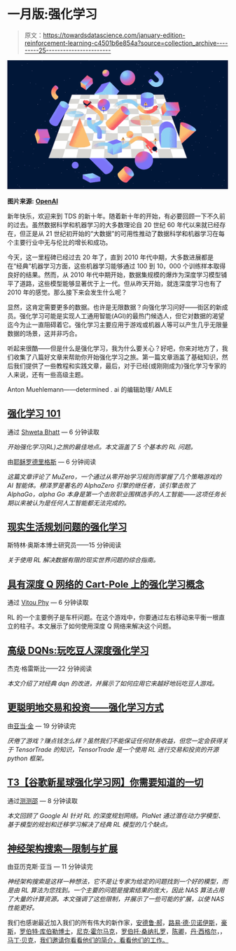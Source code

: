 # 一月版:强化学习

> 原文：<https://towardsdatascience.com/january-edition-reinforcement-learning-c4501b6e854a?source=collection_archive---------25----------------------->

![](img/da1a63e67aa542a0038cde3313e7802a.png)

**图片来源:** [**OpenAI**](https://openai.com/blog/safety-gym/)

新年快乐，欢迎来到 TDS 的新十年。随着新十年的开始，有必要回顾一下不久前的过去。虽然数据科学和机器学习的大多数理论自 20 世纪 60 年代以来就已经存在，但正是从 21 世纪初开始的“大数据”的可用性推动了数据科学和机器学习在每个主要行业中无与伦比的增长和成功。

今天，这一里程碑已经过去 20 年了，直到 2010 年代中期，大多数进展都是在“经典”机器学习方面，这些机器学习能够通过 100 到 10，000 个训练样本取得良好的结果。然而，从 2010 年代中期开始，数据集规模的爆炸为深度学习模型铺平了道路，这些模型能够显著优于上一代。但从昨天开始，就连深度学习也有了 2010 年的感觉。那么接下来会发生什么呢？

显然，这肯定需要更多的数据。也许是无限数据？向强化学习问好——街区的新成员。强化学习可能是实现人工通用智能(AGI)的最热门候选人，但它对数据的渴望迄今为止一直阻碍着它。强化学习主要应用于游戏或机器人等可以产生几乎无限量数据的场景，这并非巧合。

听起来很酷——但是什么是强化学习，我为什么要关心？好吧，你来对地方了，我们收集了八篇好文章来帮助你开始强化学习之旅。第一篇文章涵盖了基础知识，然后我们提供了一些教程和实践文章，最后，对于已经(或刚刚成为)强化学习专家的人来说，还有一些高级主题。

Anton Muehlemann——determined . ai 的编辑助理/ AMLE

## [**强化学习 101**](/reinforcement-learning-101-e24b50e1d292)

通过 [Shweta Bhatt](https://medium.com/u/cd0e3acad9d6?source=post_page-----c4501b6e854a--------------------------------) — 6 分钟读取

*开始强化学习(RL)之旅的最佳地点。本文涵盖了 5 个基本的 RL 问题。*

由[耶稣罗德里格斯](https://medium.com/u/46674a2c9422?source=post_page-----c4501b6e854a--------------------------------) — 6 分钟阅读

*这篇文章评论了 MuZero，一个通过从零开始学习规则而掌握了几个策略游戏的 AI 智能体。穆泽罗是著名的 AlphaZero 引擎的继任者，该引擎击败了 AlphaGo，alpha Go 本身是第一个击败职业围棋选手的人工智能——这项任务长期以来被认为是任何人工智能都无法完成的。*

## [**现实生活规划问题的强化学习**](/reinforcement-learning-for-real-life-planning-problems-31314491e5c)

斯特林·奥斯本博士研究员——15 分钟阅读

*关于使用 RL 解决数据有限的现实世界问题的综合指南。*

## [**具有深度 Q 网络的 Cart-Pole 上的强化学习概念**](/reinforcement-learning-concept-on-cart-pole-with-dqn-799105ca670)

通过 [Vitou Phy](https://medium.com/u/81157f79faae?source=post_page-----c4501b6e854a--------------------------------) — 6 分钟读取

RL 的一个主要例子是车杆问题。在这个游戏中，你要通过左右移动来平衡一根直立的柱子。本文展示了如何使用深度 Q 网络来解决这个问题。

## [**高级 DQNs:玩吃豆人深度强化学习**](/advanced-dqns-playing-pac-man-with-deep-reinforcement-learning-3ffbd99e0814)

杰克·格雷斯比——22 分钟阅读

*本文介绍了对经典 dqn 的改进，并展示了如何应用它来越好地玩吃豆人游戏。*

## [**更聪明地交易和投资——强化学习方式**](/trade-smarter-w-reinforcement-learning-a5e91163f315)

由[亚当·金](https://medium.com/u/6e3a5234f1cc?source=post_page-----c4501b6e854a--------------------------------) — 19 分钟读完

*厌倦了游戏？赚点钱怎么样？虽然我们不能保证任何财务收益，但您一定会获得关于 TensorTrade 的知识，TensorTrade 是一个使用 RL 进行交易和投资的开源 python 框架。*

## [T3【谷歌新星球强化学习网】你需要知道的一切 ](/everything-you-need-to-know-about-googles-new-planet-reinforcement-learning-network-144c2ca3f284)

通过[测测邵](https://medium.com/u/370d0382c596?source=post_page-----c4501b6e854a--------------------------------) — 8 分钟读取

*本文回顾了 Google AI 针对 RL 的深度规划网络。PlaNet 通过潜在动力学模型、基于模型的规划和迁移学习解决了经典 RL 模型的几个缺点。*

## [**神经架构搜索—限制与扩展**](/neural-architecture-search-limitations-and-extensions-8141bec7681f)

由亚历克斯·亚当 — 11 分钟读完

*神经架构搜索是这样一种想法，它不是让专家为给定的问题找到一个好的模型，而是由 RL 算法为您找到。一个主要的问题是搜索结果的庞大，因此 NAS 算法占用了大量的计算资源。本文强调了这些限制，并展示了一些可能的扩展，以使 NAS 性能更好。*

我们也感谢最近加入我们的所有伟大的新作家，[安德鲁·郝](https://medium.com/u/f269ed708b9?source=post_page-----c4501b6e854a--------------------------------)，[路易·德·贝诺伊斯](https://medium.com/u/4c5850bd7dd8?source=post_page-----c4501b6e854a--------------------------------)，[豪斯](https://medium.com/u/378ca677f7b9?source=post_page-----c4501b6e854a--------------------------------)，[罗伯特·库伯勒博士](https://medium.com/u/6d6b5fb431bf?source=post_page-----c4501b6e854a--------------------------------)，[尼克·霍尔马克](https://medium.com/u/e6411ede297e?source=post_page-----c4501b6e854a--------------------------------)，[罗伯托·桑纳扎罗](https://medium.com/u/21007a38b704?source=post_page-----c4501b6e854a--------------------------------)，[陈卿](https://medium.com/u/baf0bb437832?source=post_page-----c4501b6e854a--------------------------------)，[丹·西格尔](https://medium.com/u/836515184818?source=post_page-----c4501b6e854a--------------------------------)，，[马丁·贝克](https://medium.com/u/a250c85fa851?source=post_page-----c4501b6e854a--------------------------------)，[我们邀请你看看他们的简介，看看他们的工作。](https://medium.com/u/4c5850bd7dd8?source=post_page-----c4501b6e854a--------------------------------)